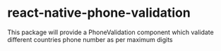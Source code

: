 # react-native-phone-validation
This package will provide a PhoneValidation component which validate different countries phone number as per maximum digits

